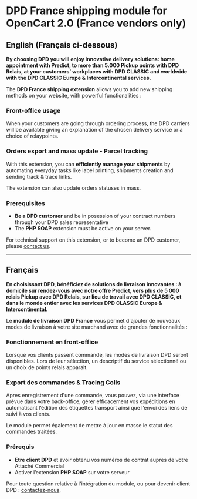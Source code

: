 <h1>DPD France shipping module for OpenCart 2.0 (France vendors only)</h1>

<h2>English (Français ci-dessous)</h2>

<p><strong>By choosing DPD you will enjoy innovative delivery solutions: home appointment with Predict, to more than 5.000 Pickup points with DPD Relais, at your customers’ workplaces with DPD CLASSIC and worldwide with the DPD CLASSIC Europe & Intercontinental services.</strong></p>
<p>The <strong>DPD France shipping extension</strong> allows you to add new shipping methods on your website, with powerful functionalities :</p>

<h3>Front-office usage</h3>

<p>When your customers are going through ordering process, the DPD carriers will be available giving an explanation of the chosen delivery service or a choice of relaypoints. </p>

<h3>Orders export and mass update - Parcel tracking</h3>

<p>With this extension, you can <strong>efficiently manage your shipments</strong> by automating everyday tasks like label printing, shipments creation and sending track & trace links.</p>
<p>The extension can also update orders statuses in mass.</p>

<h3>Prerequisites</h3>
<ul>
	<li><strong>Be a DPD customer</strong> and be in posession of your contract numbers through your DPD sales representative</li>
	<li>The <strong>PHP SOAP</strong> extension must be active on your server.</li>
</ul>

<p>For technical support on this extension, or to become an DPD customer, please <a href="http://www.dpd.fr/nous_contacter">contact us</a>.</p>

<hr/>

<h2>Français</h2>

<p><strong>En choisissant DPD, bénéficiez de solutions de livraison innovantes : à domicile sur rendez-vous avec notre offre Predict, vers plus de 5 000 relais Pickup avec DPD Relais, sur lieu de travail avec DPD CLASSIC, et dans le monde entier avec les services DPD CLASSIC Europe & Intercontinental.</strong></p>
<p>Le <strong>module de livraison DPD France</strong> vous permet d'ajouter de nouveaux modes de livraison à votre site marchand avec de grandes fonctionnalités :</p>

<h3>Fonctionnement en front-office</h3>

<p>Lorsque vos clients passent commande, les modes de livraison DPD seront disponibles. Lors de leur sélection, un descriptif du service sélectionné ou un choix de points relais apparait.</p>

<h3>Export des commandes &amp; Tracing Colis</h3>

<p>Apres enregistrement d'une commande, vous pouvez, via une interface prévue dans votre back-office, gérer efficacement vos expéditions en automatisant l’édition des étiquettes transport ainsi que l’envoi des liens de suivi à vos clients.</p>
<p>Le module permet également de mettre à jour en masse le statut des commandes traitées.</p>

<h3>Prérequis</h3>
<ul>
	<li><strong>Etre client DPD</strong> et avoir obtenu vos numéros de contrat auprès de votre Attaché Commercial</li>
	<li>Activer l’extension <strong>PHP SOAP</strong> sur votre serveur</li>
</ul>

<p>Pour toute question relative à l'intégration du module, ou pour devenir client DPD : <a href="http://www.dpd.fr/nous_contacter">contactez-nous</a>.</p>
